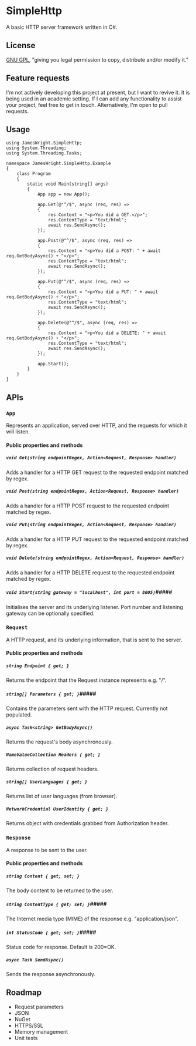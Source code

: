 # SimpleHttp

A basic HTTP server framework written in C#.

## License
[GNU GPL](https://gnu.org/licenses/gpl.html), "giving you legal permission to copy, distribute and/or modify it."

## Feature requests
I'm not actively developing this project at present, but I want to revive it. It is being used in an academic setting. If I can add any functionality to assist your project, feel free to get in touch. Alternatively, I'm open to pull requests.

## Usage

    using JamesWright.SimpleHttp;
    using System.Threading;
    using System.Threading.Tasks;
    
    namespace JamesWright.SimpleHttp.Example
    {
        class Program
        {
            static void Main(string[] args)
            {
                App app = new App();
    
                app.Get(@"^/$", async (req, res) =>
                {
                    res.Content = "<p>You did a GET.</p>";
                    res.ContentType = "text/html";
                    await res.SendAsync();
                });
    
                app.Post(@"^/$", async (req, res) =>
                {
                    res.Content = "<p>You did a POST: " + await req.GetBodyAsync() + "</p>";
                    res.ContentType = "text/html";
                    await res.SendAsync();
                });

                app.Put(@"^/$", async (req, res) =>
                {
                    res.Content = "<p>You did a PUT: " + await req.GetBodyAsync() + "</p>";
                    res.ContentType = "text/html";
                    await res.SendAsync();
                });
    
                app.Delete(@"^/$", async (req, res) =>
                {
                    res.Content = "<p>You did a DELETE: " + await req.GetBodyAsync() + "</p>";
                    res.ContentType = "text/html";
                    await res.SendAsync();
                });
    
                app.Start();
            }
        }
    }
	
	
## APIs

### `App` ###
Represents an application, served over HTTP, and the requests for which it will listen.

#### Public properties and methods #####
##### `void Get(string endpointRegex, Action<Request, Response> handler)` ######
Adds a handler for a HTTP GET request to the requested endpoint matched by regex.

##### `void Post(string endpointRegex, Action<Request, Response> handler)` ######
Adds a handler for a HTTP POST request to the requested endpoint matched by regex.

##### `void Put(string endpointRegex, Action<Request, Response> handler)` ######
Adds a handler for a HTTP PUT request to the requested endpoint matched by regex.

##### `void Delete(string endpointRegex, Action<Request, Response> handler)` ######
Adds a handler for a HTTP DELETE request to the requested endpoint matched by regex.

##### `void Start(string gateway = "localhost", int port = 8005)`#####
Initialises the server and its underlying listener. Port number and listening gateway can be optionally specified.

### `Request` ###
A HTTP request, and its underlying information, that is sent to the server.

#### Public properties and methods #####
##### `string Endpoint { get; }` ######
Returns the endpoint that the Request instance represents e.g. "/".

##### `string[] Parameters { get; }`#####
Contains the parameters sent with the HTTP request. Currently not populated.

##### `async Task<string> GetBodyAsync()` ######
Returns the request's body asynchronously.

##### `NameValueCollection Headers { get; }` #####
Returns collection of request headers.

##### `string[] UserLanguages { get; }` #####
Returns list of user languages (from browser).

##### `NetworkCredential UserIdentity { get; }` #####
Returns object with credentials grabbed from Authorization header.

### `Response` ###
A response to be sent to the user.

#### Public properties and methods #####
##### `string Content { get; set; }` ######
The body content to be returned to the user.

##### `string ContentType { get; set; }`#####
The Internet media type (MIME) of the response e.g. "application/json".

##### `int StatusCode { get; set; }`#####
Status code for response. Default is 200=OK.

##### `async Task SendAsync()` #####
Sends the response asynchronously.

## Roadmap

* Request parameters
* JSON
* NuGet
* HTTPS/SSL
* Memory management
* Unit tests
